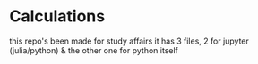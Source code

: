 # Calculations
this repo's been made for study affairs
it has 3 files, 2 for jupyter (julia/python) & the other one for python itself

